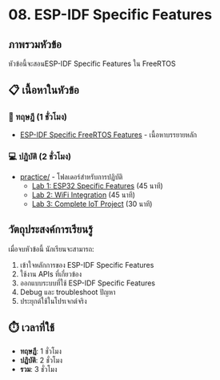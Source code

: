 # 08. ESP-IDF Specific Features

## ภาพรวมหัวข้อ

หัวข้อนี้จะสอนESP-IDF Specific Features ใน FreeRTOS

## 📋 เนื้อหาในหัวข้อ

### 📖 ทฤษฎี (1 ชั่วโมง)
- [ESP-IDF Specific FreeRTOS Features](./08-esp-idf-specific.md) - เนื้อหาบรรยายหลัก

### 💻 ปฏิบัติ (2 ชั่วโมง)
- [practice/](practice/) - โฟลเดอร์สำหรับการปฏิบัติ
  - [Lab 1: ESP32 Specific Features](practice/lab1-esp-features/) (45 นาที)
  - [Lab 2: WiFi Integration](practice/lab2-wifi-integration/) (45 นาที)
  - [Lab 3: Complete IoT Project](practice/lab3-iot-project/) (30 นาที)

## วัตถุประสงค์การเรียนรู้

เมื่อจบหัวข้อนี้ นักเรียนจะสามารถ:
1. เข้าใจหลักการของ ESP-IDF Specific Features
2. ใช้งาน APIs ที่เกี่ยวข้อง
3. ออกแบบระบบที่ใช้ ESP-IDF Specific Features
4. Debug และ troubleshoot ปัญหา
5. ประยุกต์ใช้ในโปรเจกต์จริง

## ⏱️ เวลาที่ใช้
- **ทฤษฎี**: 1 ชั่วโมง
- **ปฏิบัติ**: 2 ชั่วโมง
- **รวม**: 3 ชั่วโมง
